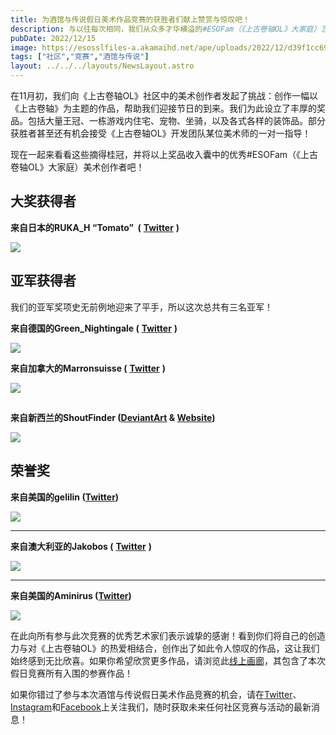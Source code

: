```yaml
---
title: 为酒馆与传说假日美术作品竞赛的获胜者们献上赞赏与惊叹吧！
description: 与以往每次相同，我们从众多才华横溢的#ESOFam（《上古卷轴OL》大家庭）艺术家那里收到了海量优秀作品。以下是本年度假日美术作品竞赛的获胜者！  
pubDate: 2022/12/15
image: https://esosslfiles-a.akamaihd.net/ape/uploads/2022/12/d39f1cc69272a4b6eeae4e8cb0f7d2a5.jpg
tags: ["社区","竞赛","酒馆与传说"]
layout: ../../../layouts/NewsLayout.astro
---
```


在11月初，我们向《上古卷轴OL》社区中的美术创作者发起了挑战：创作一幅以《上古卷轴》为主题的作品，帮助我们迎接节日的到来。我们为此设立了丰厚的奖品。包括大量王冠、一栋游戏内住宅、宠物、坐骑，以及各式各样的装饰品。部分获胜者甚至还有机会接受《上古卷轴OL》开发团队某位美术师的一对一指导！

现在一起来看看这些摘得桂冠，并将以上奖品收入囊中的优秀#ESOFam（《上古卷轴OL》大家庭）美术创作者吧！

## 大奖获得者

**来自日本的RUKA\_H “Tomato”  (** [**Twitter**](https://twitter.com/7LpreV8CTgfay2r) **)**

![](https://esosslfiles-a.akamaihd.net/ape/uploads/2022/12/abf00f9b419762537a2a81957603985a.jpg)

## 

## 亚军获得者

我们的亚军奖项史无前例地迎来了平手，所以这次总共有三名亚军！

**来自德国的Green\_Nightingale (** [**Twitter**](https://twitter.com/GreenNightinga1) **)**

![](https://esosslfiles-a.akamaihd.net/ape/uploads/2022/12/b6f48514029b9c468cdc1f0ae12bee24.png)

**来自加拿大的Marronsuisse (** [**Twitter**](https://twitter.com/Marron_suisse) **)**

![](https://esosslfiles-a.akamaihd.net/ape/uploads/2022/12/d38b524ce4d92004feb3dd1842c99280.jpg)

## 

**来自新西兰的ShoutFinder ([DeviantArt](https://www.deviantart.com/shoutfinder) & [Website](https://aeshoutfinder.wixsite.com/website))**

![](https://esosslfiles-a.akamaihd.net/ape/uploads/2022/12/e8261a41ed5ee89b4fb0f7b4ef127c03.jpg)

## 

## 荣誉奖

**来自美国的gelilin ([Twitter](https://twitter.com/LizzyDArt/status/1598575239960866822))**

![](https://esosslfiles-a.akamaihd.net/ape/uploads/2022/12/29374fbf1d04ca73b3aed4c12d4be105.png)

---

**来自澳大利亚的Jakobos (** [**Twitter**](https://twitter.com/JakobosArt) **)**

![](https://esosslfiles-a.akamaihd.net/ape/uploads/2022/12/95242b214bc5af0538148c04451cda03.png)

---

**来自美国的Aminirus ([Twitter](https://twitter.com/Aminirus0))**

![](https://esosslfiles-a.akamaihd.net/ape/uploads/2022/12/8b661659d55eaf1d0406b317496de17f.png)

在此向所有参与此次竞赛的优秀艺术家们表示诚挚的感谢！看到你们将自己的创造力与对《上古卷轴OL》的热爱相结合，创作出了如此令人惊叹的作品，这让我们始终感到无比欣喜。如果你希望欣赏更多作品，请浏览此[线上画廊](https://woobox.com/7nd562)，其包含了本次假日竞赛所有入围的参赛作品！

如果你错过了参与本次酒馆与传说假日美术作品竞赛的机会，请在[Twitter](https://twitter.com/TESOnline)、[Instagram](https://www.instagram.com/elderscrollsonline/)和[Facebook](https://www.facebook.com/elderscrollsonline)上关注我们，随时获取未来任何社区竞赛与活动的最新消息！
